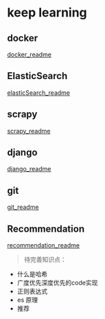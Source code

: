 # keep learning

## docker
    
[docker_readme](myDocker/README.md)

## ElasticSearch
[elasticSearch_readme](myElasticSearch/README.md)


## scrapy
[scrapy_readme](myScrapy/README.md)


## django 
[django_readme](myDjango/README.md)


## git
[git_readme](myGit/README.md)


## Recommendation
[recommendation_readme](ecommendation/README.md)

>待完善知识点：
  
- 什么是哈希
- 广度优先深度优先的code实现
- 正则表达式
- es 原理
- 推荐

